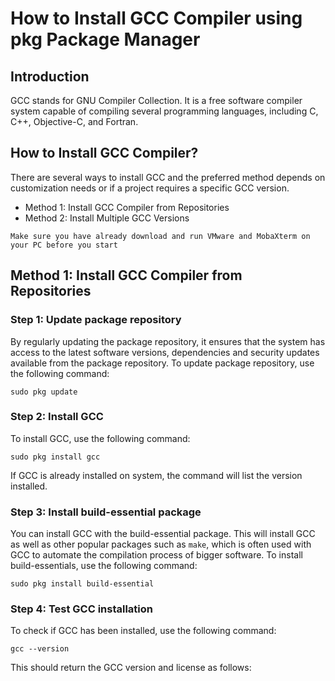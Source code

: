 # How to Install GCC Compiler using pkg Package Manager

## Introduction
GCC stands for GNU Compiler Collection. It is a free software compiler system capable of compiling several programming languages, 
including C, C++, Objective-C, and Fortran.

## How to Install GCC Compiler?
There are several ways to install GCC and the preferred method depends on customization needs or if a project requires a specific GCC version.
* Method 1: Install GCC Compiler from Repositories
* Method 2: Install Multiple GCC Versions

`Make sure you have already download and run VMware and MobaXterm on your PC before you start`

## Method 1: Install GCC Compiler from Repositories

### Step 1: Update package repository
By regularly updating the package repository, it ensures that the system has access to the latest software versions, dependencies and security updates available from the package repository.
To update package repository, use the following command:
  ```
  sudo pkg update
  ```

### Step 2: Install GCC 
To install GCC, use the following command:
  ```
  sudo pkg install gcc
  ```
If GCC is already installed on system, the command will list the version installed.

### Step 3: Install build-essential package
You can install GCC with the build-essential package. This will install GCC as well as other popular packages such as `make`, which is often used with GCC to automate the compilation process of bigger software.
To install build-essentials, use the following command:
  ```
  sudo pkg install build-essential
  ```

### Step 4: Test GCC installation
To check if GCC has been installed, use the following command:
  ```
  gcc --version
  ```
This should return the GCC version and license as follows:
